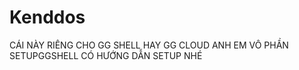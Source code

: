 # Kenddos
CÁI NÀY RIÊNG CHO GG SHELL HAY GG CLOUD
ANH EM VÔ PHẦN SETUPGGSHELL CÓ HƯỚNG DẪN SETUP NHÉ
